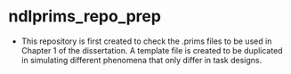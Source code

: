 # ndlprims_repo_prep

- This repository is first created to check the .prims files to be used in Chapter 1 of the dissertation. A template file is created to be duplicated in simulating different phenomena that only differ in task designs.
